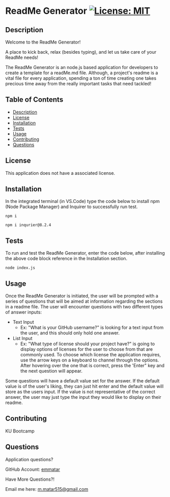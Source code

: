   # ReadMe Generator  [![License: MIT](https://img.shields.io/badge/License-MIT-yellow.svg)](https://opensource.org/blog/license/mit-0)



  ## Description
  Welcome to the ReadMe Generator!<br />
  
  A place to kick back, relax (besides typing), and let us take care of your ReadMe needs!  

  The ReadMe Generator is an node.js based application for developers to create a template for a readMe.md file. Although, a project's readme is a vital file for every application, spending a ton of time creating one takes precious time away from the really important tasks that need tackled!

  ## Table of Contents
  - [Description](#description)
  - [License](#license)
  - [Installation](#installation)
  - [Tests](#tests)
  - [Usage](#usage)
  - [Contributing](#contributing)
  - [Questions](#questions)

  ## License 
  This application does not have a associated license.

  ## Installation
  In the integrated terminal (in VS.Code) type the code below to install npm (Node Package Manager) and Inquirer to successfully run test.

    npm i
    
    npm i inqurier@8.2.4
  

  ## Tests 
  To run and test the ReadMe Generator, enter the code below, after installing the above code block reference in the Installation section.

    node index.js

  ## Usage
  Once the ReadMe Generator is initiated, the user will be prompted with a series of questions that will be aimed at information regarding the sections in a readme file. The user will encounter questions with two different types of answer inputs:<br /> 
  - Text Input
    - Ex: "What is your GitHub username?" is looking for a text input from the user, and this should only hold one answer.
  - List Input
    - Ex: "What type of license should your project have?" is going to display options of licenses for the user to choose from that are commonly used. To choose which license the application requires, use the arrow keys on a keyboard to channel through the options. After hovering over the one that is correct, press the 'Enter" key and the next question will appear.

  Some questions will have a default value set for the answer. If the default value is of the user's liking, they can just hit enter and the default value will store as the users input. If the value is not representative of the correct answer, the user may just type the input they would like to display on their readme.
  

  ## Contributing 

  KU Bootcamp

  ## Questions
  Application questions? 
  
  GitHub Account: [emmatar](https://github.com/emmatar)

  Have More Questions?!

  Email me here: m.matar515@gmail.com
  
